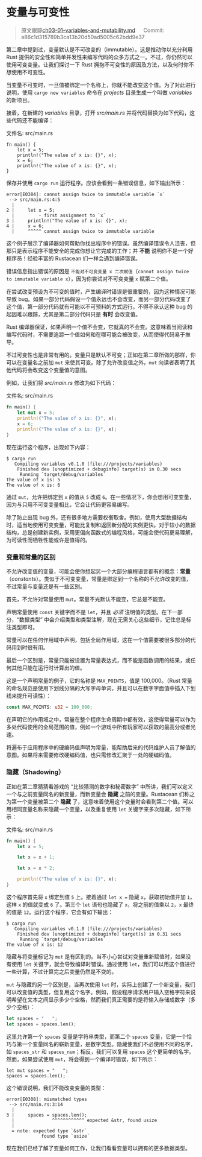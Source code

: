 # 变量与可变性

> 原文跟踪[ch03-01-variables-and-mutability.md](https://github.com/rust-lang/book/blob/master/src/ch03-01-variables-and-mutability.md) &emsp; Commit: a86c1d315789b3ca13b20d50ad5005c62bdd9e37

第二章中提到过，变量默认是不可改变的（immutable）。这是推动你以充分利用 Rust 提供的安全性和简单并发性来编写代码的众多方式之一。不过，你仍然可以使用可变变量。让我们探讨一下 Rust 拥抱不可变性的原因及方法，以及何时你不想使用不可变性。

当变量不可变时，一旦值被绑定一个名称上，你就不能改变这个值。为了对此进行说明，使用 `cargo new variables` 命令在 *projects* 目录生成一个叫做 *variables* 的新项目。

接着，在新建的 *variables* 目录，打开 *src/main.rs* 并将代码替换为如下代码，这些代码还不能编译：

<span class="filename">文件名: src/main.rs</span>

```rust,ignore,does_not_compile
fn main() {
    let x = 5;
    println!("The value of x is: {}", x);
    x = 6;
    println!("The value of x is: {}", x);
}
```

保存并使用 `cargo run` 运行程序。应该会看到一条错误信息，如下输出所示：

```text
error[E0384]: cannot assign twice to immutable variable `x`
 --> src/main.rs:4:5
  |
2 |     let x = 5;
  |         - first assignment to `x`
3 |     println!("The value of x is: {}", x);
4 |     x = 6;
  |     ^^^^^ cannot assign twice to immutable variable
```

这个例子展示了编译器如何帮助你找出程序中的错误。虽然编译错误令人沮丧，但那只是表示程序不能安全的完成你想让它完成的工作；并 **不能** 说明你不是一个好程序员！经验丰富的 Rustacean 们一样会遇到编译错误。

错误信息指出错误的原因是 `不能对不可变变量 x 二次赋值`（`cannot assign twice to immutable variable x`），因为你尝试对不可变变量 `x` 赋第二个值。

在尝试改变预设为不可变的值时，产生编译时错误是很重要的，因为这种情况可能导致 bug。如果一部分代码假设一个值永远也不会改变，而另一部分代码改变了这个值，第一部分代码就有可能以不可预料的方式运行。不得不承认这种 bug 的起因难以跟踪，尤其是第二部分代码只是 **有时** 会改变值。

Rust 编译器保证，如果声明一个值不会变，它就真的不会变。这意味着当阅读和编写代码时，不需要追踪一个值如何和在哪可能会被改变，从而使得代码易于推导。

不过可变性也是非常有用的。变量只是默认不可变；正如在第二章所做的那样，你可以在变量名之前加 `mut` 来使其可变。除了允许改变值之外，`mut` 向读者表明了其他代码将会改变这个变量值的意图。

例如，让我们将 *src/main.rs* 修改为如下代码：

<span class="filename">文件名: src/main.rs</span>

```rust
fn main() {
    let mut x = 5;
    println!("The value of x is: {}", x);
    x = 6;
    println!("The value of x is: {}", x);
}
```

现在运行这个程序，出现如下内容：

```text
$ cargo run
   Compiling variables v0.1.0 (file:///projects/variables)
    Finished dev [unoptimized + debuginfo] target(s) in 0.30 secs
     Running `target/debug/variables`
The value of x is: 5
The value of x is: 6
```

通过 `mut`，允许把绑定到 `x` 的值从 `5` 改成 `6`。在一些情况下，你会想用可变变量，因为与只用不可变变量相比，它会让代码更容易编写。

除了防止出现 bug 外，还有很多地方需要权衡取舍。例如，使用大型数据结构时，适当地使用可变变量，可能比复制和返回新分配的实例更快。对于较小的数据结构，总是创建新实例，采用更偏向函数式的编程风格，可能会使代码更易理解，为可读性而牺牲性能或许是值得的。

### 变量和常量的区别

不允许改变值的变量，可能会使你想起另一个大部分编程语言都有的概念：**常量**（*constants*）。类似于不可变变量，常量是绑定到一个名称的不允许改变的值，不过常量与变量还是有一些区别。

首先，不允许对常量使用 `mut`。常量不光默认不能变，它总是不能变。

声明常量使用 `const` 关键字而不是 `let`，并且 *必须* 注明值的类型。在下一部分，“数据类型” 中会介绍类型和类型注解，现在无需关心这些细节，记住总是标注类型即可。

常量可以在任何作用域中声明，包括全局作用域，这在一个值需要被很多部分的代码用到时很有用。

最后一个区别是，常量只能被设置为常量表达式，而不能是函数调用的结果，或任何其他只能在运行时计算出的值。

这是一个声明常量的例子，它的名称是 `MAX_POINTS`，值是 100,000。（Rust 常量的命名规范是使用下划线分隔的大写字母单词，并且可以在数字字面值中插入下划线来提升可读性）：

```rust
const MAX_POINTS: u32 = 100_000;
```

在声明它的作用域之中，常量在整个程序生命周期中都有效，这使得常量可以作为多处代码使用的全局范围的值，例如一个游戏中所有玩家可以获取的最高分或者光速。

将遍布于应用程序中的硬编码值声明为常量，能帮助后来的代码维护人员了解值的意图。如果将来需要修改硬编码值，也只需修改汇聚于一处的硬编码值。

### 隐藏（Shadowing）

正如在第二章猜猜看游戏的 “比较猜测的数字和秘密数字” 中所讲，我们可以定义一个与之前变量同名的新变量，而新变量会 **隐藏** 之前的变量。Rustacean 们称之为第一个变量被第二个 **隐藏** 了，这意味着使用这个变量时会看到第二个值。可以用相同变量名称来隐藏一个变量，以及重复使用 `let` 关键字来多次隐藏，如下所示：

<span class="filename">文件名: src/main.rs</span>

```rust
fn main() {
    let x = 5;

    let x = x + 1;

    let x = x * 2;

    println!("The value of x is: {}", x);
}
```

这个程序首先将 `x` 绑定到值 `5` 上。接着通过 `let x =` 隐藏 `x`，获取初始值并加 `1`，这样 `x` 的值就变成 `6` 了。第三个 `let` 语句也隐藏了 `x`，将之前的值乘以 `2`，`x` 最终的值是 `12`。运行这个程序，它会有如下输出：

```text
$ cargo run
   Compiling variables v0.1.0 (file:///projects/variables)
    Finished dev [unoptimized + debuginfo] target(s) in 0.31 secs
     Running `target/debug/variables`
The value of x is: 12
```

隐藏与将变量标记为 `mut` 是有区别的。当不小心尝试对变量重新赋值时，如果没有使用 `let` 关键字，就会导致编译时错误。通过使用 `let`，我们可以用这个值进行一些计算，不过计算完之后变量仍然是不变的。

`mut` 与隐藏的另一个区别是，当再次使用 `let` 时，实际上创建了一个新变量，我们可以改变值的类型，但复用这个名字。例如，假设程序请求用户输入空格字符来说明希望在文本之间显示多少个空格，然而我们真正需要的是将输入存储成数字（多少个空格）：

```rust
let spaces = "   ";
let spaces = spaces.len();
```

这里允许第一个 `spaces` 变量是字符串类型，而第二个 `spaces` 变量，它是一个恰巧与第一个变量同名的崭新变量，是数字类型。隐藏使我们不必使用不同的名字，如 `spaces_str` 和 `spaces_num`；相反，我们可以复用 `spaces` 这个更简单的名字。然而，如果尝试使用 `mut`，将会得到一个编译时错误，如下所示：

```rust,ignore,does_not_compile
let mut spaces = "   ";
spaces = spaces.len();
```

这个错误说明，我们不能改变变量的类型：

```text
error[E0308]: mismatched types
 --> src/main.rs:3:14
  |
3 |     spaces = spaces.len();
  |              ^^^^^^^^^^^^ expected &str, found usize
  |
  = note: expected type `&str`
             found type `usize`
```

现在我们已经了解了变量如何工作，让我们看看变量可以拥有的更多数据类型。
